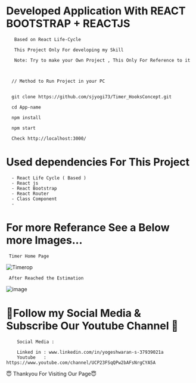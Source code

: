# Developed Application With REACT BOOTSTRAP + REACTJS 
        
       Based on React Life-Cycle
       
       This Project Only For developing my Skill
       
       Note: Try to make your Own Project , This Only For Reference to it


     
      // Method to Run Project in your PC
       
       
      git clone https://github.com/sjyogi73/Timer_HooksConcept.git
      
      cd App-name
      
      npm install
      
      npm start
      
      Check http://localhost:3000/
      
      
 # Used dependencies For This Project
      - React Life Cycle ( Based )
      - React js
      - React Bootstrap
      - React Router
      - Class Component
      - 
      
      

 # For more Referance See a Below more Images...
  
     Timer Home Page 

![Timerop](https://user-images.githubusercontent.com/82278181/180430643-dc88d180-3036-459a-b121-d4365fa8ef8e.png)     

     After Reached the Estimation 

![image](https://user-images.githubusercontent.com/82278181/180430841-9e9916fb-f4cf-4b9c-a843-5d2c0bae20c2.png)

   


# 🙏Follow my Social Media & Subscribe Our Youtube Channel 🙏


        Social Media :

        Linked in : www.linkedin.com/in/yogeshwaran-s-37939021a
        Youtube   : https://www.youtube.com/channel/UCP23FSqQPw2bAFsNrgCYA5A
        
                   
😇 Thankyou For Visiting Our Page😇

